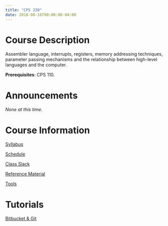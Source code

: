 ```yaml
---
title: "CPS 230"
date: 2018-08-16T00:00:00-04:00
---
```


# Course Description

Assembler language, interrupts, registers, memory addressing techniques, parameter passing mechanisms and the relationship between high-level languages and the computer.

**Prerequisites**: CPS 110.

# Announcements

_None at this time._

# Course Information

[Syllabus](/bju/cps230/info/syllabus)

[Schedule](/bju/cps230/info/schedule)

[Class Slack](https://bjucps.slack.com)

[Reference Material](/bju/cps230/info/references)

[Tools](/bju/cps230/info/tools)

# Tutorials

[Bitbucket & Git](/bju/cps230/info/bitbucket-git)
